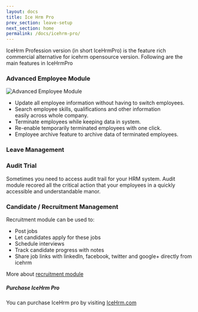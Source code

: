 ```yaml
---
layout: docs
title: Ice Hrm Pro
prev_section: leave-setup
next_section: home
permalink: /docs/icehrm-pro/
---
```


IceHrm Profession version (in short IceHrmPro) is the feature rich commercial alternative for icehrm
opensource version. Following are the main features in IceHrmPro

### Advanced Employee Module

![Advanced Employee Module](https://icehrm.s3.amazonaws.com/images/blog-images/advanced-employee-module.png)

- Update all employee information without having to switch employees.
- Search employee skills, qualifications and other information<br/>easily across whole company.
- Terminate employees while keeping data in system.
- Re-enable temporarily terminated employees with one click.
- Employee archive feature to archive data of terminated employees.
    
### Leave Management

### Audit Trial

Sometimes you need to access audit trail for your HRM system. Audit module recored all the critical action that your employees in a quickly accessible and understandable manor.

### Candidate / Recruitment Management

Recruitment module can be used to:
 
- Post jobs
- Let candidates apply for these jobs
- Schedule interviews
- Track candidate progress with notes
- Share job links with linkedIn, facebook, twitter and google+ directly from icehrm

More about [recruitment module](/docs/recruitment/)

<div class="note info">
  <h5>Purchase IceHrm Pro</h5>
  <p>
  You can purchase IceHrm pro by visiting <a href="http://icehrm.com">IceHrm.com</a>
  </p>
</div>



